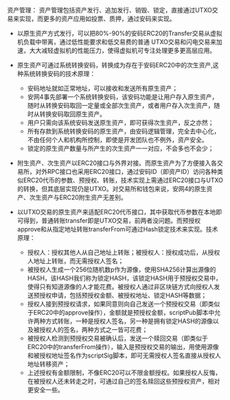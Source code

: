 资产管理：
资产管理包括资产发行、追加发行、销毁、锁定，直接通过UTXO交易来实现，而更多的资产应用如投票、质押，通过安码来实现。
- 以原生资产方式发行，可以把80%-90%的安码ERC20的Transfer交易从虚拟机负载中带离，通过低性能要求和低交易费的普通 UTXO交易和闪电交易来加速，大大减轻虚拟机的性能压力，使得虚拟机可专注处理更多更高层应用。
- 原生资产可通过系统转换安码，转换成为存在于安码ERC20中的次生资产,这种系统转换安码的技术原理：
  - 安码地址就如正常地址，可以接收和发送所有原生资产；
  - 安网4事先部署一个系统转换安码，该安码功能是让用户存入原生资产，随时从转换安码取回一定量或全部次生资产，或者用户存入次生资产，随时从转换安码取回原生资产。
  - 用户只需向该系统安码发送原生资产，即可获得次生资产，反之亦然；
  - 所有存款到系统转换安码的原生资产，由安码逻辑管理，完全去中心化，不由任何个人和机构所控制，即使是开发团队也不例外，资产安全。
  - 锁定的原生资产数量与所产生的次生资产一一对应，不会多也不会少；

- 附生资产、次生资产以ERC20接口与外界对接。而原生资产为了方便接入各交易所，对外RPC接口也采用ERC20接口，通过安码ID（即资产ID）访问各种类似ERC20代币的参数、预授权、转账，技术实现上需通过ERC20接口与UTXO的转换，但其底层实现仍是UTXO。对交易所和钱包来说，安网4的原生资产、次生资产与ERC20附生资产无差别。
- 以UTXO交易的原生资产来适配ERC20代币接口，其中获取代币参数在本地即可得到，普通转账transfer即是UTXO交易，前两者没问题。而预授权approve和从指定地址转账transferFrom可通过Hash锁定技术来实现。技术原理：
  - 授权人：授权其他人从自己地址上转账；被授权人：授权成功后，从授权人地址上转账，而无需授权人签名；
  - 被授权人生成一个256位随机数p作为源像，使用SHA256计算出源像的HASH，该HASH我们称为锁定HASH，该锁定HASH用于预授权交易中，使得只有知道源像的人才能花费。被授权人通过非区块链方式向授权人发送预授权申请，包括预授权金额、被授权地址、锁定HASH等数据；
  - 授权人接到预授权请求，如果同意则向自己发送一个预授权交易（即类似于ERC20中的approve操作），金额就是预授权金额，scriptPub脚本中允许两种方式转账，一种是授权人签名，另一种是拥有锁定HASH的源像以及被授权人的签名，两种方式之一皆可花费；
  - 被授权人检测到预授权交易被确认后，发送一个赎回交易（即类似于ERC20中的transferFrom操作），输入是预授权交易的输出，用使用源像和被授权地址签名作为scriptSig脚本，即可无需授权人签名直接从授权人地址转移资产；
  - 上述授权有金额限制，不像ERC20可以不限金额授权。如果授权人反悔，在被授权人还未转走之时，可通过自己的签名赎回这些预授权资产，相对更安全一些。
